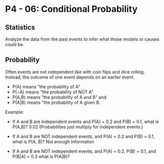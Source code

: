 # P4 - 06: Conditional Probability

## Statistics
Analyze the data from the past events to infer what those models or causes could be.

## Probability
Often events are not independent like with coin flips and dice rolling. Instead, the outcome of one event depends on an earlier event.

- P(A) means "the probability of A"
- P(¬A) means "the probability of NOT A"
- P(A,B) means "the probability of A and B" and
- P(A|B) means "the probability of A given B.

Example:
- If A and B are independent events and P(A) = 0.2 and P(B) = 0.1, what is P(A,B)?
0.02 (Probabilities just multiply for independent events.)

- If A and B are NOT independent events, and P(A) = 0.2 and P(B) = 0.1, what is P(A, B)?
Not enough information

- If A and B are NOT independent events, and P(A) = 0.2, P(B) = 0.1, and P(B|A) = 0.3 what is P(A|B)?
